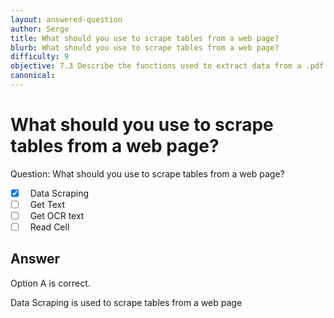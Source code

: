 ```yaml
---
layout: answered-question
author: Serge
title: What should you use to scrape tables from a web page?
blurb: What should you use to scrape tables from a web page?
difficulty: 9
objective: 7.3 Describe the functions used to extract data from a .pdf file; for example, using OCR
canonical: 
---
```


<h1>What should you use to scrape tables from a web page?</h1>

Question:  What should you use to scrape tables from a web page?

 - [X] &nbsp;  Data Scraping
 - [ ] &nbsp;  Get Text
 - [ ] &nbsp;  Get OCR text
 - [ ] &nbsp;  Read Cell

## Answer

Option A is correct.

Data Scraping is used to scrape tables from a web page

